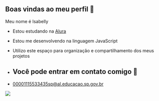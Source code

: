 ## Boas vindas ao meu perfil 🌻

Meu nome é Isabelly

- Estou estudando na [Alura](https://www.alura.com.br)
- Estou me desenvolvendo na linguagem JavaScript
- Utilizo este espaço para organização e compartilhamento dos meus projetos

- ## Você pode entrar em contato comigo 📧

- 00001115533435sp@al.educacao.sp.gov.br



![](https://media.tenor.com/C5p-J2jAOg0AAAAi/cheer-snoopy.gif)
